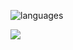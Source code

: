 ![languages](https://github-readme-stats.vercel.app/api/top-langs/?username=dionfire&theme=dracula&layout=compact)

![](https://komarev.com/ghpvc/?username=DiOnFire)
